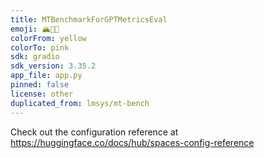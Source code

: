 ```yaml
---
title: MTBenchmarkForGPTMetricsEval
emoji: 🏔️🤖🎯
colorFrom: yellow
colorTo: pink
sdk: gradio
sdk_version: 3.35.2
app_file: app.py
pinned: false
license: other
duplicated_from: lmsys/mt-bench
---
```


Check out the configuration reference at https://huggingface.co/docs/hub/spaces-config-reference
